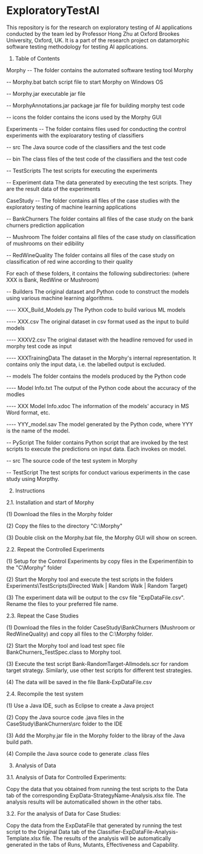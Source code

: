 # ExploratoryTestAI
This repository is for the research on exploratory testing of AI applications conducted by the team led by Professor Hong Zhu at Oxford Brookes University, Oxford, UK. It is a part of the research project on datamorphic software testing methodology for testing AI applications.

1. Table of Contents

Morphy -- The folder contains the automated software testing tool Morphy

-- Morphy.bat   batch script file to start Morphy on Windows OS

-- Morphy.jar   executable jar file

-- MorphyAnnotations.jar  package jar file for building morphy test code

-- icons        the folder contains the icons used by the Morphy GUI

Experiments -- The folder contains files used for conducting the control experiments with the exploaratory testing of classifiers 

-- src    The Java source code of the classifiers and the test code

-- bin    The class files of the test code of the classifiers and the test code

-- TestScripts  The test scripts for executing the experiments

-- Experiment data  The data generated by executing the test scripts. They are the result data of the experiments


CaseStudy -- The folder contains all files of the case studies with the exploratory testing of machine learning applications

-- BankChurners   The folder contains all files of the case study on the bank churners prediction application

-- Mushroom       The folder contains all files of the case study on classification of mushrooms on their edibility

-- RedWineQuality The folder contains all files of the case study on classification of red wine according to their quality 

For each of these folders, it contains the following subdirectories: (where XXX is Bank, RedWine or Mushroom)

-- Builders   The original dataset and Python code to construct the models using various machine learning algorithms.

---- XXX_Build_Models.py    The Python code to build various ML models

---- XXX.csv    The original dataset in csv format used as the input to build models

---- XXXV2.csv  The original dataset with the headline removed for used in morphy test code as input 

---- XXXTrainingData The dataset in the Morphy's internal representation. It contains only the input data, i.e. the labelled output is excluded. 

-- models   The folder contains the models produced by the Python code

---- Model Info.txt   The output of the Python code about the accuracy of the modles

---- XXX Model Info.xdoc    The information of the models' accuracy in MS Word format, etc. 

---- YYY_model.sav    The model generated by the Python code, where YYY is the name of the model. 

-- PyScript   The folder contains Python script that are invoked by the test scripts to execute the predictions on input data. Each invokes on model. 

-- src    The source code of the test system in Morphy 

-- TestScript The test scripts for conduct various experiments in the case study using Morpthy. 

2. Instructions

2.1. Installation and start of Morphy

(1) Download the files in the Morphy folder

(2) Copy the files to the directory "C:\Morphy"

(3) Double clisk on the Morphy.bat file, the Morphy GUI will show on screen. 

2.2. Repeat the Controlled Experiments

(1) Setup for the Control Experiments by copy files in the Experiment\bin to the "C\Morphy" folder

(2) Start the Morphy tool and execute the test scripts in the folders Experiments\TestScripts\(Directed Walk | Random Walk | Random Target)

(3) The experiment data will be output to the csv file "ExpDataFile.csv". Rename the files to your preferred file name. 

2.3. Repeat the Case Studies

(1) Download the files in the folder CaseStudy\BankChurners (Mushroom or RedWineQuality) and copy all files to the C:\Morphy folder. 

(2) Start the Morphy tool and load test spec file BankChurners_TestSpec.class to Morphy tool. 

(3) Execute the test script Bank-RandomTarget-Allmodels.scr for random target strategy. Similarly, use other test scripts for different test strategies. 

(4) The data will be saved in the file Bank-ExpDataFile.csv 

2.4. Recompile the test system

(1) Use a Java IDE, such as Eclipse to create a Java project

(2) Copy the Java source code .java files in the CaseStudy\BankChurners\src folder to the IDE

(3) Add the Morphy.jar file in the Morphy folder to the libray of the Java build path. 

(4) Compile the Java source code to generate .class files

3. Analysis of Data

3.1. Analysis of Data for Controlled Experiments:

Copy the data that you obtained from running the test scripts to the Data tab of the corresponding ExpData-StrategyName-Analysis.xlsx file. The analysis results will be automaticalled shown in the other tabs. 

3.2. For the analysis of Data for Case Studies:

Copy the data from the ExpDataFile that generated by running the test script to the Original Data tab of the Classifier-ExpDataFile-Analysis-Template.xlsx file. The results of the analysis will be automatically generated in the tabs of Runs, Mutants, Effectiveness and Capability. 
